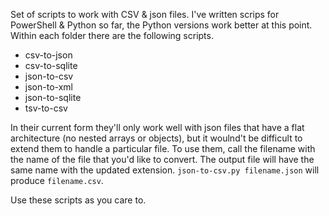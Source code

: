 Set of scripts to work with CSV & json files. I've written scrips for PowerShell & Python so far, the Python versions work better at this point. Within each folder there are the following scripts.

 - csv-to-json
 - csv-to-sqlite
 - json-to-csv
 - json-to-xml
 - json-to-sqlite
 - tsv-to-csv

In their current form they'll only work well with json files that have a flat architecture (no nested arrays or objects), but it woulnd't be difficult to extend them to handle a particular file. To use them, call the filename with the name of the file that you'd like to convert. The output file will have the same name with the updated extension. `json-to-csv.py filename.json` will produce `filename.csv`.

Use these scripts as you care to.